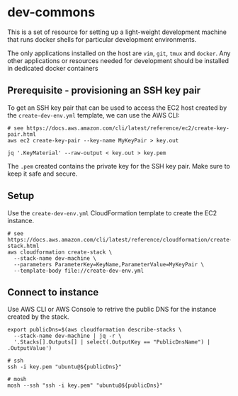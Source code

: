 # dev-commons

This is a set of resource for setting up a light-weight development machine that
runs docker shells for particular development environments.

The only applications installed on the host are ```vim```, ```git```, ```tmux```
and ```docker```. Any other applications or resources needed for development
should be installed in dedicated docker containers

## Prerequisite - provisioning an SSH key pair

To get an SSH key pair that can be used to access the EC2 host created by the
```create-dev-env.yml``` template, we can use the AWS CLI:

    # see https://docs.aws.amazon.com/cli/latest/reference/ec2/create-key-pair.html
    aws ec2 create-key-pair --key-name MyKeyPair > key.out

    jq '.KeyMaterial' --raw-output < key.out > key.pem

The ```.pem``` created contains the private key for the SSH key pair. Make sure to
keep it safe and secure.

## Setup

Use the ```create-dev-env.yml``` CloudFormation template to create the EC2 instance.

    # see https://docs.aws.amazon.com/cli/latest/reference/cloudformation/create-stack.html
    aws cloudformation create-stack \
      --stack-name dev-machine \
      --parameters ParameterKey=KeyName,ParameterValue=MyKeyPair \
      --template-body file://create-dev-env.yml

## Connect to instance

Use AWS CLI or AWS Console to retrive the public DNS for the
instance created by the stack.

    export publicDns=$(aws cloudformation describe-stacks \
      --stack-name dev-machine | jq -r \
      '.Stacks[].Outputs[] | select(.OutputKey == "PublicDnsName") | .OutputValue')

    # ssh
    ssh -i key.pem "ubuntu@${publicDns}"

    # mosh
    mosh --ssh "ssh -i key.pem" "ubuntu@${publicDns}"
